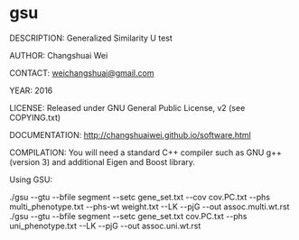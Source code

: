 # gsu

DESCRIPTION: Generalized Similarity U test

AUTHOR: Changshuai Wei

CONTACT: weichangshuai@gmail.com

YEAR: 2016

LICENSE: Released under GNU General Public License, v2 (see
COPYING.txt)

DOCUMENTATION: http://changshuaiwei.github.io/software.html


COMPILATION: You will need a standard C++ compiler such as GNU g++
(version 3) and additional Eigen and Boost library.

Using GSU:

./gsu --gtu --bfile segment --setc gene_set.txt --cov cov.PC.txt --phs multi_phenotype.txt --phs-wt weight.txt --LK --pjG --out assoc.multi.wt.rst
./gsu --gtu --bfile segment --setc gene_set.txt cov.PC.txt --phs uni_phenotype.txt --LK --pjG --out assoc.uni.wt.rst
